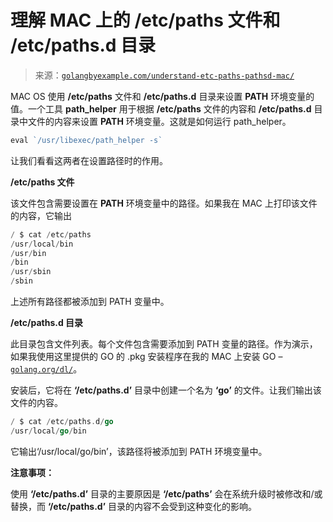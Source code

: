 <!--yml

类别：未分类

日期：2024-10-13 06:11:46

-->

# 理解 MAC 上的 /etc/paths 文件和 /etc/paths.d 目录

> 来源：[`golangbyexample.com/understand-etc-paths-pathsd-mac/`](https://golangbyexample.com/understand-etc-paths-pathsd-mac/)

MAC OS 使用 **/etc/paths** 文件和 **/etc/paths.d** 目录来设置 **PATH** 环境变量的值。一个工具 **path_helper** 用于根据 **/etc/paths** 文件的内容和 **/etc/paths.d** 目录中文件的内容来设置 **PATH** 环境变量。这就是如何运行 path_helper。

```go
eval `/usr/libexec/path_helper -s`
```

让我们看看这两者在设置路径时的作用。

**/etc/paths 文件**

该文件包含需要设置在 **PATH** 环境变量中的路径。如果我在 MAC 上打印该文件的内容，它输出

```go
/ $ cat /etc/paths
/usr/local/bin
/usr/bin
/bin
/usr/sbin
/sbin
```

上述所有路径都被添加到 PATH 变量中。

**/etc/paths.d 目录**

此目录包含文件列表。每个文件包含需要添加到 PATH 变量的路径。作为演示，如果我使用这里提供的 GO 的 .pkg 安装程序在我的 MAC 上安装 GO – [`golang.org/dl/`](https://golang.org/dl/)。

安装后，它将在 **‘/etc/paths.d’** 目录中创建一个名为 **‘go’** 的文件。让我们输出该文件的内容。

```go
/ $ cat /etc/paths.d/go
/usr/local/go/bin
```

它输出‘/usr/local/go/bin’，该路径将被添加到 PATH 环境变量中。

**注意事项：**

使用 **‘/etc/paths.d’** 目录的主要原因是 **‘/etc/paths’** 会在系统升级时被修改和/或替换，而 **‘/etc/paths.d’** 目录的内容不会受到这种变化的影响。
